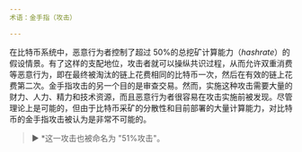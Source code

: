 ```yaml
---
术语：金手指（攻击）

---
```

在比特币系统中，恶意行为者控制了超过 50%的总挖矿计算能力（*hashrate*）的假设情景。有了这样的支配地位，攻击者就可以操纵共识过程，从而允许双重消费等恶意行为，即在最终被淘汰的链上花费相同的比特币一次，然后在有效的链上花费第二次。金手指攻击的另一个目的是审查交易。然而，实施这种攻击需要大量的财力、人力、精力和技术资源，而且恶意行为者很容易在攻击实施前被发现。尽管理论上是可能的，但由于比特币采矿的分散性和目前部署的大量计算能力，对比特币的金手指攻击被认为是非常不可能的。

> ► *这一攻击也被命名为 "51%攻击"。